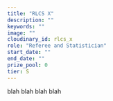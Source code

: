 ```yaml
---
title: "RLCS X"
description: ""
keywords: ""
image: ""
cloudinary_id: rlcs_x
role: "Referee and Statistician"
start_date: ""
end_date: ""
prize_pool: 0
tier: S
---
```


blah
blah
blah
blah
